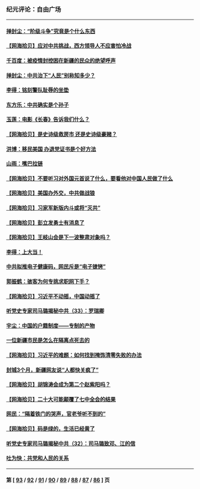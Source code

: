 ### 纪元评论：自由广场
---
#### [掸封尘：“阶级斗争”究竟是个什么东西](../../pages/nsc993/n13871387.md) 
#### [【网海拾贝】应对中共挑战，西方领导人不应害怕冷战](../../pages/nsc993/n13870990.md) 
#### [千百度：被疫情封控困在新疆的民众的绝望呼声](../../pages/nsc993/n13869856.md) 
#### [掸封尘：中共治下“人民”别称知多少？](../../pages/nsc993/n13870121.md) 
#### [李得：铭刻警队耻辱的坐垫](../../pages/nsc993/n13869930.md) 
#### [东方乐：中共确实是个孙子](../../pages/nsc993/n13869891.md) 
#### [玉莲：电影《长春》告诉我们什么？](../../pages/nsc993/n13869471.md) 
#### [【网海拾贝】是史诗级救房市 还是史诗级豪赌？](../../pages/nsc993/n13869495.md) 
#### [洪博：移民美国 办退党证书是个好方法](../../pages/nsc993/n13869000.md) 
#### [山雨：嘴巴拉链](../../pages/nsc993/n13869071.md) 
#### [【网海拾贝】不要听习对外国元首说了什么，要看他对中国人民做了什么](../../pages/nsc993/n13868955.md) 
#### [【网海拾贝】美国办外交，中共做战狼](../../pages/nsc993/n13868469.md) 
#### [【网海拾贝】习家军新版内斗或将“灭共”](../../pages/nsc993/n13867461.md) 
#### [【网海拾贝】彭立发勇士有消息了](../../pages/nsc993/n13866022.md) 
#### [【网海拾贝】王岐山会是下一波整肃对象吗？](../../pages/nsc993/n13865256.md) 
#### [李得：上大当！](../../pages/nsc993/n13865562.md) 
#### [中共拟推电子健康码，网民斥是“电子镣铐”](../../pages/nsc993/n13865108.md) 
#### [郭振鹤：骇客为何专挑求职网下手？](../../pages/nsc993/n13865133.md) 
#### [【网海拾贝】习近平不动摇，中国动摇了](../../pages/nsc993/n13864586.md) 
#### [听党史专家司马璐揭秘中共（33）：罗瑞卿](../../pages/nsc993/n13864609.md) 
#### [宇尘：中国的户籍制度——专制的产物](../../pages/nsc993/n13864401.md) 
#### [一位新疆市民是怎么在隔离点死去的](../../pages/nsc993/n13864146.md) 
#### [【网海拾贝】习近平的难题：如何找到掩饰清零失败的办法](../../pages/nsc993/n13863179.md) 
#### [封城3个月，新疆网友说“人都快关疯了”](../../pages/nsc993/n13863152.md) 
#### [【网海拾贝】胡锦涛会成为第二个赵紫阳吗？](../../pages/nsc993/n13861625.md) 
#### [【网海拾贝】二十大可能颠覆了七中全会的结果](../../pages/nsc993/n13861040.md) 
#### [网民：“隔着铁门的哭声，官老爷听不到的”](../../pages/nsc993/n13860900.md) 
#### [【网海拾贝】码是绿的，生活已经黄了](../../pages/nsc993/n13860405.md) 
#### [听党史专家司马璐揭秘中共（32）：司马璐致邓、江的信](../../pages/nsc993/n13860416.md) 
#### [吐为快：共党和人民的关系](../../pages/nsc993/n13859896.md) 

---
#### 第 [ [93](./93.md) / [92](./92.md) / [91](./91.md) / [90](./90.md) / [89](./89.md) / [88](./88.md) / [87](./87.md) / [86](./86.md) ] 页
